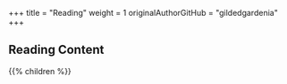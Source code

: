 +++
title = "Reading"
weight = 1
originalAuthorGitHub = "gildedgardenia"
+++

## Reading Content

{{% children %}}